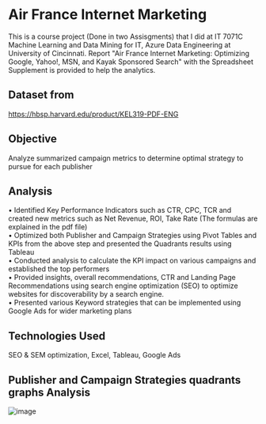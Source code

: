 # Air France Internet Marketing
This is a course project (Done in two Assisgments) that I did at IT 7071C Machine Learning and Data Mining for IT, Azure Data Engineering at University of Cincinnati.
Report "Air France Internet Marketing: Optimizing Google, Yahoo!, MSN, and Kayak Sponsored Search" 
with the Spreadsheet Supplement is provided to help the analytics.

## Dataset from 
https://hbsp.harvard.edu/product/KEL319-PDF-ENG
  
## Objective
Analyze summarized campaign metrics to determine optimal strategy to pursue for each publisher

## Analysis
• Identified Key Performance Indicators such as CTR, CPC, TCR and created new metrics such as Net Revenue, ROI, Take Rate (The formulas are explained in the pdf file) <br>
• Optimized both Publisher and Campaign Strategies using Pivot Tables and KPIs from the above step and presented the Quadrants results using Tableau <br>
• Conducted analysis to calculate the KPI impact on various campaigns and established the top performers  <br>
• Provided insights, overall recommendations, CTR and Landing Page Recommendations using search engine optimization (SEO) to optimize websites for discoverability by a search engine. <br>
• Presented various Keyword strategies that can be implemented using Google Ads for wider marketing plans <br>

## Technologies Used
SEO & SEM optimization, Excel, Tableau, Google Ads

## Publisher and Campaign Strategies quadrants graphs Analysis
![image](https://github.com/dspr2717/AirFrance_InternetMarketing_Analysis/assets/116522153/7e87ceb5-0f9a-4ef8-9a92-c24a8d7613bb)


 
